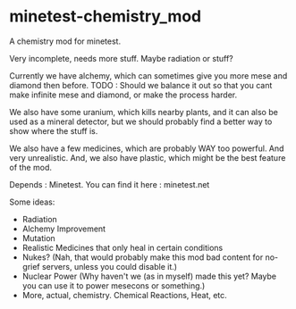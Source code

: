 minetest-chemistry_mod
======================

A chemistry mod for minetest.

Very incomplete, needs more stuff. Maybe radiation or stuff?

Currently we have alchemy, which can sometimes give you more mese and diamond then before. 
TODO : Should we balance it out so that you cant make infinite mese and diamond, or make the process harder.

We also have some uranium, which kills nearby plants, and it can also be used as a mineral detector, but we should probably find a better way to show where the stuff is.

We also have a few medicines, which are probably WAY too powerful. And very unrealistic.
And, we also have plastic, which might be the best feature of the mod.

Depends : Minetest. You can find it here : minetest.net

Some ideas:

- Radiation
- Alchemy Improvement
- Mutation
- Realistic Medicines that only heal in certain conditions
- Nukes? (Nah, that would probably make this mod bad content for no-grief servers, unless you could disable it.)
- Nuclear Power (Why haven't we (as in myself) made this yet? Maybe you can use it to power mesecons or something.)
- More, actual, chemistry. Chemical Reactions, Heat, etc. 

